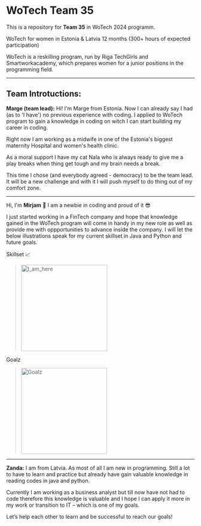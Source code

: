# WoTech Team 35

This is a repository for **Team 35** in WoTech 2024 programm.

WoTech for women in Estonia & Latvia
12 months (300+ hours of expected participation)

WoTech is a reskilling program, run by Riga TechGirls and Smartworkacademy, which prepares women for a junior positions in the programming field.

---

## **Team Introtuctions:**

**Marge (team lead):** 
Hi! I'm Marge from Estonia. Now I can already say I had (as to 'I have') no previous experience with coding. I applied to WoTech program to gain a knowledge in coding on witch I can start building my career in coding. 

Right now I am working as a midwife in one of the Estonia's biggest maternity Hospital and women's health clinic. 

As a moral support I have my cat Nala who is always ready to give me a play breaks when thing get tough and my brain needs a break. 

This time I chose (and everybody agreed - democracy) to be the team lead. It will be a new challenge and with it I will push myself to do thing out of my comfort zone. 


---
Hi, I'm **Mirjam** 👋
I am a newbie in coding and proud of it 😎

I just started working in a FinTech company and hope that knowledge gained in the WoTech program will come in handy in my new role as well as provide me with oppportunities to advance inside the company. I will let the below illustrations speak for my current skillset in Java and Python and future goals.

Skillset 📈
><img width="230" alt="I_am_here" src="https://github.com/uuskarim/WoTech-lessons/assets/165931641/faae15bd-69cb-4ce5-a90c-a86f0146c490">


Goalz
><img width="229" alt="Goalz" src="https://github.com/uuskarim/WoTech-lessons/assets/165931641/8e18ea5e-48f6-4388-bd9d-52908df41f9c">
---


**Zanda:**
I am from Latvia. As most of all I am new in programming. Still a lot to have to learn and practice but already have gain valuable knowledge in reading codes in java and python. 

Currently I am working as a business analyst but till now have not had to code therefore this knowledge is valuable and I hope I can apply it more in my work or transition to IT – which is one of my goals.

Let’s help each other to learn and be successful to reach our goals!
